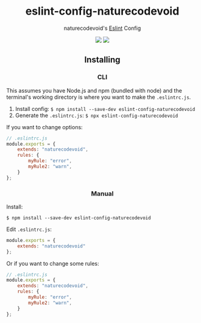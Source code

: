 <h1 align="center">eslint-config-naturecodevoid</h1>

<p align="center">naturecodevoid's <a href="https://eslint.io/">Eslint</a> Config

<p align="center"><a href="https://github.com/naturecodevoid/eslint-config-naturecodevoid/blob/master/LICENSE"><img src="https://img.shields.io/github/license/naturecodevoid/eslint-config-naturecodevoid?style=flat-square"></a> <a href="https://www.npmjs.com/package/eslint-config-naturecodevoid"><img src="https://img.shields.io/npm/v/eslint-config-naturecodevoid?style=flat-square"></a></p>

<h2 align="center">Installing</h2>

<h3 align="center">CLI</h3>

This assumes you have Node.js and npm (bundled with node) and the terminal's working directory is where you want to make
the `.eslintrc.js`.

1. Install config: `$ npm install --save-dev eslint-config-naturecodevoid`
1. Generate the `.eslintrc.js`: `$ npx eslint-config-naturecodevoid`

If you want to change options:

<!-- prettier-ignore-start -->

```javascript
// .eslintrc.js
module.exports = {
    extends: "naturecodevoid",
    rules: {
        myRule: "error",
        myRule2: "warn",
    }
};
```

<!-- prettier-ignore-end -->

<h3 align="center">Manual</h3>

Install:

```shell
$ npm install --save-dev eslint-config-naturecodevoid
```

Edit `.eslintrc.js`:

```javascript
module.exports = {
    extends: "naturecodevoid"
};
```

Or if you want to change some rules:

```javascript
// .eslintrc.js
module.exports = {
    extends: "naturecodevoid",
    rules: {
        myRule: "error",
        myRule2: "warn",
    }
};
```
